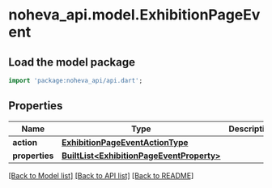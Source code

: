 # noheva_api.model.ExhibitionPageEvent

## Load the model package
```dart
import 'package:noheva_api/api.dart';
```

## Properties
Name | Type | Description | Notes
------------ | ------------- | ------------- | -------------
**action** | [**ExhibitionPageEventActionType**](ExhibitionPageEventActionType.md) |  | 
**properties** | [**BuiltList&lt;ExhibitionPageEventProperty&gt;**](ExhibitionPageEventProperty.md) |  | 

[[Back to Model list]](../README.md#documentation-for-models) [[Back to API list]](../README.md#documentation-for-api-endpoints) [[Back to README]](../README.md)


